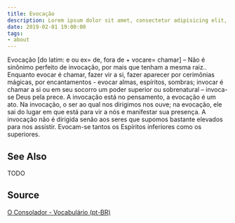 ```yaml
---
title: Evocação
description: Lorem ipsum dolor sit amet, consectetur adipisicing elit, sed do eiusmod tempor incididunt ut labore et dolore magna aliqua.  TODO
date: 2019-02-01 19:00:00
tags:
- about
---
```


Evocação [do latim: e ou ex= de, fora de + vocare= chamar] – Não é sinônimo perfeito de invocação, por mais que tenham a mesma raiz.. Enquanto evocar é chamar, fazer vir a si, fazer aparecer por cerimônias mágicas, por encantamentos - evocar almas, espíritos, sombras; invocar é chamar a si ou em seu socorro um poder superior ou sobrenatural – invoca-se Deus pela prece. A invocação está no pensamento, a evocação é um ato. Na invocação, o ser ao qual nos dirigimos nos ouve; na evocação, ele sai do lugar em que está para vir a nós e manifestar sua presença. A invocação não é dirigida senão aos seres que supomos bastante elevados para nos assistir. Evocam-se tantos os Espíritos inferiores como os superiores.

## See Also
TODO

## Source
[O Consolador - Vocabulário (pt-BR)](http://www.oconsolador.com.br/linkfixo/vocabulario/principal.html)


